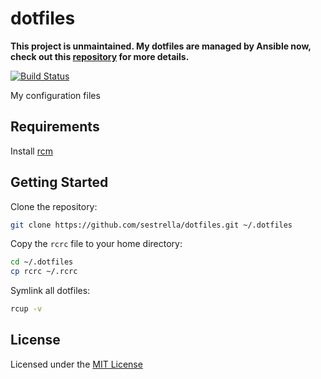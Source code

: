 # dotfiles

**This project is unmaintained. My dotfiles are managed by Ansible now, check
out this [repository](https://github.com/sestrella/devbox) for more details.**

[![Build Status][travis-badge]][travis]

My configuration files

## Requirements

Install [rcm][rcm]

## Getting Started

Clone the repository:

```sh
git clone https://github.com/sestrella/dotfiles.git ~/.dotfiles
```

Copy the `rcrc` file to your home directory:

```sh
cd ~/.dotfiles
cp rcrc ~/.rcrc
```

Symlink all dotfiles:

```sh
rcup -v
```

## License

Licensed under the [MIT License](LICENSE)

[rcm]: https://github.com/thoughtbot/rcm
[travis-badge]: https://travis-ci.org/sestrella/dotfiles.svg?branch=master
[travis]: https://travis-ci.org/sestrella/dotfiles
